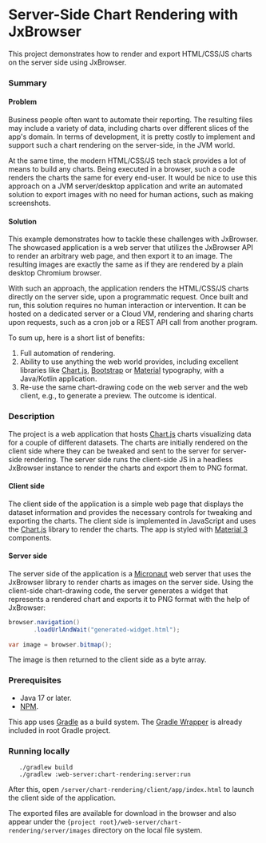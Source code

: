 # Server-Side Chart Rendering with JxBrowser

This project demonstrates how to render and export HTML/CSS/JS charts 
on the server side using JxBrowser.

### Summary

#### Problem

Business people often want to automate their reporting. The resulting files
may include a variety of data, including charts over different slices of the app's domain.
In terms of development, it is pretty costly to implement and support such a chart rendering
on the server-side, in the JVM world.

At the same time, the modern HTML/CSS/JS tech stack provides a lot of means to build any charts.
Being executed in a browser, such a code renders the charts the same for every end-user.
It would be nice to use this approach on a JVM server/desktop application and write an automated
solution to export images with no need for human actions, such as making screenshots.

#### Solution

This example demonstrates how to tackle these challenges with JxBrowser.
The showcased application is a web server that utilizes the JxBrowser API
to render an arbitrary web page, and then export it to an image. The resulting images
are exactly the same as if they are rendered by a plain desktop Chromium browser.

With such an approach, the application renders the HTML/CSS/JS charts directly on the server side,
upon a programmatic request. Once built and run, this solution requires no human interaction or intervention.
It can be hosted on a dedicated server or a Cloud VM, rendering and sharing charts
upon requests, such as a cron job or a REST API call from another program.

To sum up, here is a short list of benefits:

1. Full automation of rendering.
2. Ability to use anything the web world provides, including excellent libraries
   like [Chart.js][chart.js], [Bootstrap][bootstrap] or [Material][material] typography,
   with a Java/Kotlin application.
3. Re-use the same chart-drawing code on the web server and the web client, 
   e.g., to generate a preview. The outcome is identical.

### Description

The project is a web application that hosts [Chart.js][chart.js] charts visualizing data 
for a couple of different datasets. The charts are initially rendered on the client side 
where they can be tweaked and sent to the server for server-side rendering. The server side 
runs the client-side JS in a headless JxBrowser instance to render the charts and export 
them to PNG format.

#### Client side

The client side of the application is a simple web page that displays the dataset 
information and provides the necessary controls for tweaking and exporting the charts. 
The client side is implemented in JavaScript and uses the [Chart.js][chart.js] library 
to render the charts. The app is styled with [Material 3][material] components.

#### Server side

The server side of the application is a [Micronaut][micronaut] web server that 
uses the JxBrowser library to render charts as images on the server side. Using 
the client-side chart-drawing code, the server generates a widget that represents 
a rendered chart and exports it to PNG format with the help of JxBrowser:
```java
browser.navigation()
       .loadUrlAndWait("generated-widget.html");
       
var image = browser.bitmap();       
```
The image is then returned to the client side as a byte array.

### Prerequisites

- Java 17 or later.
- [NPM][npm].

This app uses [Gradle][gradle] as a build system. The [Gradle Wrapper][gradle-wrapper]
is already included in root Gradle project.

### Running locally

```shell
   ./gradlew build
   ./gradlew :web-server:chart-rendering:server:run
```
After this, open `/server/chart-rendering/client/app/index.html` to launch 
the client side of the application.

The exported files are available for download in the browser and also appear 
under the `{project root}/web-server/chart-rendering/server/images` directory 
on the local file system.

[chart.js]: https://www.chartjs.org/
[bootstrap]: https://getbootstrap.com/
[material]: https://m3.material.io/
[micronaut]: https://micronaut.io/
[npm]: https://nodejs.org/en/download
[gradle]: https://gradle.org
[gradle-wrapper]: https://docs.gradle.org/current/userguide/gradle_wrapper.html
